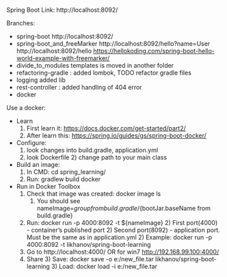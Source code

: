 Spring Boot
Link:
http://localhost:8092/

Branches:
- spring-boot http://localhost:8092/
- spring-boot_and_freeMarker
    http://localhost:8092/hello?name=User
    http://localhost:8092/hello
https://hellokoding.com/spring-boot-hello-world-example-with-freemarker/
- divide_to_modules templates is moved in another folder
- refactoring-gradle : added lombok, TODO refactor gradle files
- logging added lib
- rest-controller : added handling of 404 error
- docker

Use a docker:
- Learn
    1) First learn it: https://docs.docker.com/get-started/part2/
    2) After learn this: https://spring.io/guides/gs/spring-boot-docker/ 
- Configure:
    1) look changes into build.gradle, application.yml
    2) look Dockerfile
        2) change path to your main class
- Build an image:
    1) In CMD: cd spring_learning/
    2) Run: gradlew build docker
- Run in Docker Toolbox
    1) Check that image was created: docker image ls
        1) You should see nameImage=${group from build.gradle}/${bootJar.baseName from build.gradle}
    2) Run: docker run -p 4000:8092 -t ${nameImage}
        2) First port(4000) - container’s published port
        2) Second port(8092) - application port. Must be the same as in application.yml
        2) Example: docker run -p 4000:8092 -t likhanov/spring-boot-learning
    3)  Go to http://localhost:4000/ OR for win7 http://192.168.99.100:4000/
    3) Share
        3) Save: docker save -o e:/new_file.tar likhanov/spring-boot-learning
        3) Load: docker load -i e:/new_file.tar